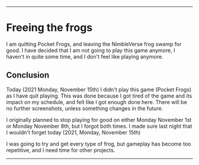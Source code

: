 
***

# Freeing the frogs

I am quitting Pocket Frogs, and leaving the NimbleVerse frog swamp for good. I have decided that I am not going to play this game anymore, I haven't in quite some time, and I don't feel like playing anymore.

## Conclusion

Today (2021 Monday, November 15th) I didn't play this game (Pocket Frogs) as I have quit playing. This was done because I got tired of the game and its impact on my schedule, and felt like I got enough done here. There will be no further screenshots, unless something changes in the future.

I originally planned to stop playing for good on either Monday November 1st or Monday November 8th, but I forgot both times. I made sure last night that I wouldn't forget today (2021, Monday, November 15th)

I was going to try and get every type of frog, but gameplay has become too repetitive, and I need time for other projects.

***

